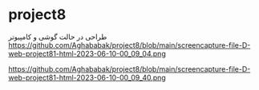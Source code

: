 # project8
طراحی در حالت گوشی و کامپیوتر
https://github.com/Aghababak/project8/blob/main/screencapture-file-D-web-project81-html-2023-06-10-00_09_04.png


https://github.com/Aghababak/project8/blob/main/screencapture-file-D-web-project81-html-2023-06-10-00_09_40.png
